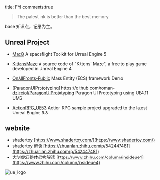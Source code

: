 title: FYI
comments:true

> The palest ink is better than the best memory

base 知识点，记录为主。

## Unreal Project

- [MaxQ](https://github.com/Gamergenic1/MaxQ) A spaceflight Toolkit for Unreal Engine 5 

- [KittensMaze](https://github.com/ukustra/KittensMaze) A source code of "Kittens' Maze", a free to play game developed in Unreal Engine 4

- [OnAllFronts-Public](https://github.com/HaywireInteractive/OnAllFronts-Public) Mass Entity (ECS) framework Demo

- [ParagonUIPrototyping] https://github.com/roman-dzieciol/ParagonUIPrototyping Paragon UI Prototyping using UE4.11 UMG

- [ActionRPG_UE53](https://github.com/vahabahmadvand/ActionRPG_UE53) Action RPG sample project upgraded to the latest Unreal Engine 5.3




## website
- shadertoy [https://www.shadertoy.com/](https://www.shadertoy.com/)
- shadertoy 解读 [https://zhuanlan.zhihu.com/p/542447481](https://zhuanlan.zhihu.com/p/542447481)
- 大钊虚幻整体架构解读 [https://www.zhihu.com/column/insideue4](https://www.zhihu.com/column/insideue4)



![ue_logo](../assets/images/00_image-1.png)